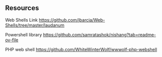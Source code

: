 
## Resources 


Web Shells Link
	https://github.com/jbarcia/Web-Shells/tree/master/laudanum

Powershell library
	https://github.com/samratashok/nishang?tab=readme-ov-file

PHP web shell
	https://github.com/WhiteWinterWolf/wwwolf-php-webshell 
